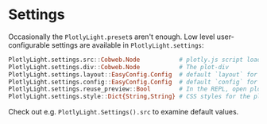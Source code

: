 # Settings

Occasionally the `PlotlyLight.preset`s aren't enough.  Low level user-configurable settings are available in `PlotlyLight.settings`:

```julia
PlotlyLight.settings.src::Cobweb.Node           # plotly.js script loader
PlotlyLight.settings.div::Cobweb.Node           # The plot-div
PlotlyLight.settings.layout::EasyConfig.Config  # default `layout` for all plots
PlotlyLight.settings.config::EasyConfig.Config  # default `config` for all plots
PlotlyLight.settings.reuse_preview::Bool        # In the REPL, open plots in same page (true, the default) or different pages.
PlotlyLight.settings.style::Dict{String,String} # CSS styles for the plot <div>
```

Check out e.g. `PlotlyLight.Settings().src` to examine default values.

